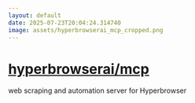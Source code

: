 ```yaml
---
layout: default
date: 2025-07-23T20:04:24.314740
image: assets/hyperbrowserai_mcp_cropped.png
---
```


# [hyperbrowserai/mcp](https://github.com/hyperbrowserai/mcp)

web scraping and automation server for Hyperbrowser
